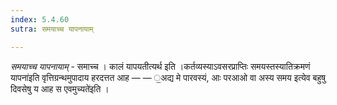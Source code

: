 ```yaml
---
index: 5.4.60
sutra: समयाच्च यापनायाम्

---
```

_समयाच्च यापनायाम्_ - समाच्च । कालं यापयतीत्यर्थ इति ।कर्तव्यस्याऽवसरप्राप्तिः समयस्तस्यातिक्रमणं यापना॑इति वृत्तिग्रन्थमुपादाय हरदत्तत आह —  — ॒अद्य मे पारवस्यं, आः परआओ वा अस्य समय इत्येव बहुषु दिवसेषु य आह स एवमुच्यते॑इति ।